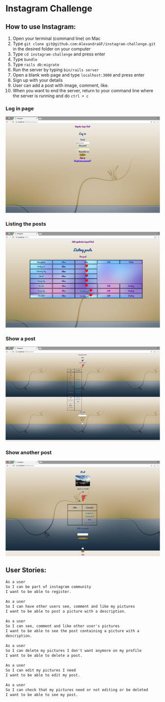 Instagram Challenge
===================

## How to use Instagram:

1. Open your terminal (command line) on Mac
2. Type ```git clone git@github.com:AlexandraGF/instagram-challenge.git ``` in the desired folder on your computer
3. Type ```cd instagram-challenge``` and press enter
4. Type ```bundle```
5. Type ```rails db:migrate```
6. Run the server by typing ```bin/rails server```
7. Open a blank web page and type ```localhost:3000``` and press enter
8. Sign up with your details
9. User can add a post with image, comment, like.
10. When you want to end the server, return to your command line where the server is running and do ```ctrl + c```

### Log in page
![alt tag](https://github.com/AlexandraGF/instagram-challenge/blob/master/public/Login.png)

### Listing the posts
![alt tag](https://github.com/AlexandraGF/instagram-challenge/blob/master/public/list_posts.png)

### Show a post
![alt tag](https://github.com/AlexandraGF/instagram-challenge/blob/master/public/show_post.png)

### Show another post
![alt tag](https://github.com/AlexandraGF/instagram-challenge/blob/master/public/show_post2.png)

## User Stories:

```
As a user
So I can be part of instagram community
I want to be able to register.

As a user
So I can have other users see, comment and like my pictures
I want to be able to post a picture with a description.

As a user
So I can see, comment and like other user's pictures
I want to be able to see the post containing a picture with a description.

As a user
So I can delete my pictures I don't want anymore on my profile
I want to be able to delete a post.

As a user
So I can edit my pictures I need
I want to be able to edit my post.

As a user
So I can check that my pictures need or not editing or be deleted
I want to be able to see my post.
```
